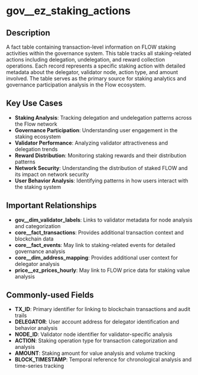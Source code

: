 # gov__ez_staking_actions

## Description

A fact table containing transaction-level information on FLOW staking activities within the governance system. This table tracks all staking-related actions including delegation, undelegation, and reward collection operations. Each record represents a specific staking action with detailed metadata about the delegator, validator node, action type, and amount involved. The table serves as the primary source for staking analytics and governance participation analysis in the Flow ecosystem.

## Key Use Cases

- **Staking Analysis**: Tracking delegation and undelegation patterns across the Flow network
- **Governance Participation**: Understanding user engagement in the staking ecosystem
- **Validator Performance**: Analyzing validator attractiveness and delegation trends
- **Reward Distribution**: Monitoring staking rewards and their distribution patterns
- **Network Security**: Understanding the distribution of staked FLOW and its impact on network security
- **User Behavior Analysis**: Identifying patterns in how users interact with the staking system

## Important Relationships

- **gov__dim_validator_labels**: Links to validator metadata for node analysis and categorization
- **core__fact_transactions**: Provides additional transaction context and blockchain data
- **core__fact_events**: May link to staking-related events for detailed governance analysis
- **core__dim_address_mapping**: Provides additional user context for delegator analysis
- **price__ez_prices_hourly**: May link to FLOW price data for staking value analysis

## Commonly-used Fields

- **TX_ID**: Primary identifier for linking to blockchain transactions and audit trails
- **DELEGATOR**: User account address for delegator identification and behavior analysis
- **NODE_ID**: Validator node identifier for validator-specific analysis
- **ACTION**: Staking operation type for transaction categorization and analysis
- **AMOUNT**: Staking amount for value analysis and volume tracking
- **BLOCK_TIMESTAMP**: Temporal reference for chronological analysis and time-series tracking 